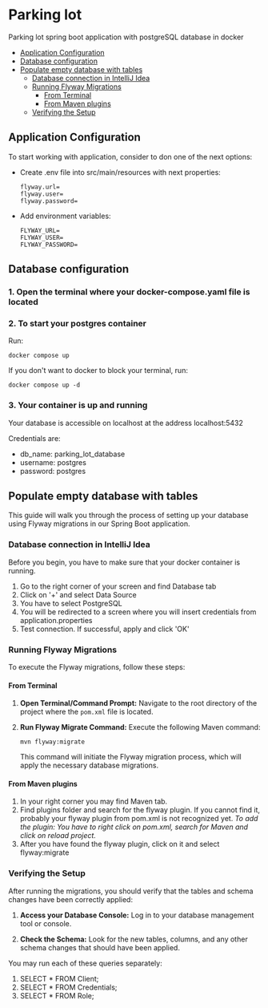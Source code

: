 # Parking lot
Parking lot spring boot application with postgreSQL database in docker

- [Application Configuration](#application-configuration)
- [Database configuration](#database-configuration)
- [Populate empty database with tables](#populate-empty-database-with-tables)
  - [Database connection in IntelliJ Idea](#database-connection-in-intellij-idea)
  - [Running Flyway Migrations](#running-flyway-migrations)
    - [From Terminal](#from-terminal)
    - [From Maven plugins](#from-maven-plugins)
  - [Verifying the Setup](#verifying-the-setup)

## Application Configuration
To start working with application, consider to don one of the next options:
- Create .env file into src/main/resources with next properties:
    ```text
    flyway.url=
    flyway.user=
    flyway.password=
    ```
- Add environment variables:
    ```text
    FLYWAY_URL=
    FLYWAY_USER=
    FLYWAY_PASSWORD=
    ```

## Database configuration
### 1. Open the terminal where your docker-compose.yaml file is located

### 2. To start your postgres container
Run:
``` shell
docker compose up
```

If you don't want to docker to block your terminal, run:
```shell
docker compose up -d
```

### 3. Your container is up and running
Your database is accessible on localhost at the address
localhost:5432

Credentials are:
- db_name: parking_lot_database
- username: postgres
- password: postgres

## Populate empty database with tables

This guide will walk you through the process of setting up your database using Flyway migrations in our Spring Boot application.

### Database connection in IntelliJ Idea

Before you begin, you have to make sure that your docker container is running.

1. Go to the right corner of your screen and find Database tab
2. Click on '+' and select Data Source
3. You have to select PostgreSQL
4. You will be redirected to a screen where you will insert credentials from application.properties
5. Test connection. If successful, apply and click 'OK'

### Running Flyway Migrations

To execute the Flyway migrations, follow these steps:

#### From Terminal

1. **Open Terminal/Command Prompt:** Navigate to the root directory of the project where the `pom.xml` file is located.

2. **Run Flyway Migrate Command:** Execute the following Maven command:

    ```shell
    mvn flyway:migrate
    ```

   This command will initiate the Flyway migration process, which will apply the necessary database migrations.

#### From Maven plugins

1. In your right corner you may find Maven tab.
2. Find plugins folder and search for the flyway plugin. If you cannot find it, probably your flyway plugin from pom.xml is not recognized yet. _To add the plugin: You have to right click on pom.xml, search for Maven and click on reload project._
3. After you have found the flyway plugin, click on it and select flyway:migrate

### Verifying the Setup

After running the migrations, you should verify that the tables and schema changes have been correctly applied:

1. **Access your Database Console:** Log in to your database management tool or console.

2. **Check the Schema:** Look for the new tables, columns, and any other schema changes that should have been applied. 

You may run each of these queries separately:
1. SELECT * FROM Client;
2. SELECT * FROM Credentials;
3. SELECT * FROM Role;